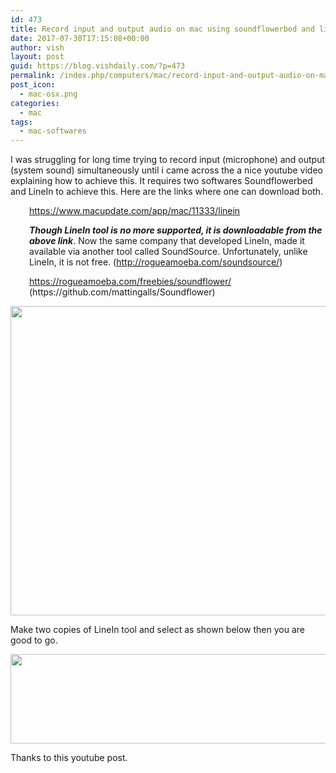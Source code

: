 ```yaml
---
id: 473
title: Record input and output audio on mac using soundflowerbed and linein
date: 2017-07-30T17:15:08+00:00
author: vish
layout: post
guid: https://blog.vishdaily.com/?p=473
permalink: /index.php/computers/mac/record-input-and-output-audio-on-mac-using-soundflowerbed-and-linein/
post_icon:
  - mac-osx.png
categories:
  - mac
tags:
  - mac-softwares
---
```


I was struggling for long time trying to record input (microphone) and output (system sound) simultaneously until i came across the a nice youtube video explaining how to achieve this. It requires two softwares Soundflowerbed and LineIn to achieve this. Here are the links where one can download both.

<p style="padding-left: 30px;">
  <a href="https://www.macupdate.com/app/mac/11333/linein">https://www.macupdate.com/app/mac/11333/linein</a>
</p>

<p style="padding-left: 30px;">
  <em><strong>Though LineIn tool is no more supported, it is downloadable from the above link</strong></em>. Now the same company that developed LineIn, made it available via another tool called SoundSource. Unfortunately, unlike LineIn, it is not free. (<a href="http://rogueamoeba.com/soundsource/">http://rogueamoeba.com/soundsource/</a>)
</p>

<p style="padding-left: 30px;">
  <a href="https://rogueamoeba.com/freebies/soundflower/">https://rogueamoeba.com/freebies/soundflower/</a> (https://github.com/mattingalls/Soundflower)
</p>

<img class="wp-image-474 size-full aligncenter" src="https://blog.vishdaily.com/wp-content/uploads/2017/07/soundflower-mac-sound-settings.jpg" alt="" width="663" height="495" srcset="https://blog.vishdaily.com/wp-content/uploads/2017/07/soundflower-mac-sound-settings.jpg 663w, https://blog.vishdaily.com/wp-content/uploads/2017/07/soundflower-mac-sound-settings-300x224.jpg 300w, https://blog.vishdaily.com/wp-content/uploads/2017/07/soundflower-mac-sound-settings-150x112.jpg 150w" sizes="(max-width: 663px) 100vw, 663px" /> 

Make two copies of LineIn tool and select as shown below then you are good to go.

<img class="wp-image-475 size-full aligncenter" src="https://blog.vishdaily.com/wp-content/uploads/2017/07/linein-tool-together-with-soundflower.jpg" alt="" width="904" height="143" srcset="https://blog.vishdaily.com/wp-content/uploads/2017/07/linein-tool-together-with-soundflower.jpg 904w, https://blog.vishdaily.com/wp-content/uploads/2017/07/linein-tool-together-with-soundflower-300x47.jpg 300w, https://blog.vishdaily.com/wp-content/uploads/2017/07/linein-tool-together-with-soundflower-768x121.jpg 768w, https://blog.vishdaily.com/wp-content/uploads/2017/07/linein-tool-together-with-soundflower-150x24.jpg 150w" sizes="(max-width: 904px) 100vw, 904px" /> 

Thanks to this youtube post.